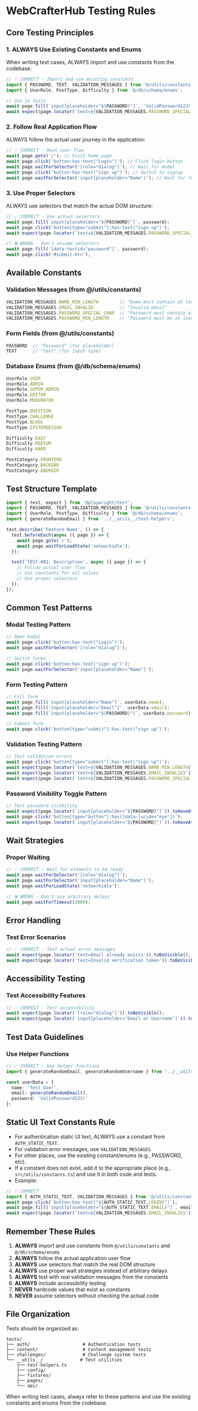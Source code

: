 # WebCrafterHub Testing Rules

## Core Testing Principles

### 1. ALWAYS Use Existing Constants and Enums
When writing test cases, ALWAYS import and use constants from the codebase:

```typescript
// ✅ CORRECT - Import and use existing constants
import { PASSWORD, TEXT, VALIDATION_MESSAGES } from '@/utils/constants';
import { UserRole, PostType, Difficulty } from '@/db/schema/enums';

// Use in tests
await page.fill(`input[placeholder="${PASSWORD}"]`, 'ValidPassword123!');
await expect(page.locator(`text=${VALIDATION_MESSAGES.PASSWORD_SPECIAL_CHAR}`)).toBeVisible();
```

### 2. Follow Real Application Flow
ALWAYS follow the actual user journey in the application:

```typescript
// ✅ CORRECT - Real user flow
await page.goto('/'); // Visit home page
await page.click('button:has-text("Login")'); // Click login button
await page.waitForSelector('[role="dialog"]'); // Wait for modal
await page.click('button:has-text("sign up")'); // Switch to signup
await page.waitForSelector('input[placeholder="Name"]'); // Wait for form
```

### 3. Use Proper Selectors
ALWAYS use selectors that match the actual DOM structure:

```typescript
// ✅ CORRECT - Use actual selectors
await page.fill(`input[placeholder="${PASSWORD}"]`, password);
await page.click('button[type="submit"]:has-text("sign up")');
await expect(page.locator(`text=${VALIDATION_MESSAGES.PASSWORD_SPECIAL_CHAR}`)).toBeVisible();

// ❌ WRONG - Don't assume selectors
await page.fill('[data-testid="password"]', password);
await page.click('#submit-btn');
```

## Available Constants

### Validation Messages (from @/utils/constants)
```typescript
VALIDATION_MESSAGES.NAME_MIN_LENGTH        // "Name must contain at least 2 character(s)"
VALIDATION_MESSAGES.EMAIL_INVALID          // "Invalid email"
VALIDATION_MESSAGES.PASSWORD_SPECIAL_CHAR  // "Password must contain at least one special character (!@#$%^&*)"
VALIDATION_MESSAGES.PASSWORD_MIN_LENGTH    // "Password must be at least 8 characters"
```

### Form Fields (from @/utils/constants)
```typescript
PASSWORD  // "Password" (for placeholder)
TEXT      // "text" (for input type)
```

### Database Enums (from @/db/schema/enums)
```typescript
UserRole.USER
UserRole.ADMIN
UserRole.SUPER_ADMIN
UserRole.EDITOR
UserRole.MODERATOR

PostType.QUESTION
PostType.CHALLENGE
PostType.BLOGS
PostType.SYSTEMDESIGN

Difficulty.EASY
Difficulty.MEDIUM
Difficulty.HARD

PostCategory.FRONTEND
PostCategory.BACKEND
PostCategory.ANDROID
```

## Test Structure Template

```typescript
import { test, expect } from '@playwright/test';
import { PASSWORD, TEXT, VALIDATION_MESSAGES } from '@/utils/constants';
import { UserRole, PostType, Difficulty } from '@/db/schema/enums';
import { generateRandomEmail } from '../__utils__/test-helpers';

test.describe('Feature Name', () => {
  test.beforeEach(async ({ page }) => {
    await page.goto('/');
    await page.waitForLoadState('networkidle');
  });

  test('TEST-001: Description', async ({ page }) => {
    // Follow actual user flow
    // Use constants for all values
    // Use proper selectors
  });
});
```

## Common Test Patterns

### Modal Testing Pattern
```typescript
// Open modal
await page.click('button:has-text("Login")');
await page.waitForSelector('[role="dialog"]');

// Switch forms
await page.click('button:has-text("sign up")');
await page.waitForSelector('input[placeholder="Name"]');
```

### Form Testing Pattern
```typescript
// Fill form
await page.fill('input[placeholder="Name"]', userData.name);
await page.fill('input[placeholder="Email"]', userData.email);
await page.fill(`input[placeholder="${PASSWORD}"]`, userData.password);

// Submit form
await page.click('button[type="submit"]:has-text("sign up")');
```

### Validation Testing Pattern
```typescript
// Test validation errors
await page.click('button[type="submit"]:has-text("sign up")');
await expect(page.locator(`text=${VALIDATION_MESSAGES.NAME_MIN_LENGTH}`)).toBeVisible();
await expect(page.locator(`text=${VALIDATION_MESSAGES.EMAIL_INVALID}`)).toBeVisible();
await expect(page.locator(`text=${VALIDATION_MESSAGES.PASSWORD_SPECIAL_CHAR}`)).toBeVisible();
```

### Password Visibility Toggle Pattern
```typescript
// Test password visibility
await expect(page.locator(`input[placeholder="${PASSWORD}"]`)).toHaveAttribute('type', PASSWORD);
await page.click('button[type="button"]:has([data-lucide="eye"])');
await expect(page.locator(`input[placeholder="${PASSWORD}"]`)).toHaveAttribute('type', TEXT);
```

## Wait Strategies

### Proper Waiting
```typescript
// ✅ CORRECT - Wait for elements to be ready
await page.waitForSelector('[role="dialog"]');
await page.waitForSelector('input[placeholder="Name"]');
await page.waitForLoadState('networkidle');

// ❌ WRONG - Don't use arbitrary delays
await page.waitForTimeout(2000);
```

## Error Handling

### Test Error Scenarios
```typescript
// ✅ CORRECT - Test actual error messages
await expect(page.locator('text=Email already exists')).toBeVisible();
await expect(page.locator('text=Invalid verification token')).toBeVisible();
```

## Accessibility Testing

### Test Accessibility Features
```typescript
// ✅ CORRECT - Test accessibility
await expect(page.locator('[role="dialog"]')).toBeVisible();
await expect(page.locator('input[placeholder="Email or Username"]')).toBeFocused();
```

## Test Data Guidelines

### Use Helper Functions
```typescript
// ✅ CORRECT - Use helper functions
import { generateRandomEmail, generateRandomUsername } from '../__utils__/test-helpers';

const userData = {
  name: 'Test User',
  email: generateRandomEmail(),
  password: 'ValidPassword123!'
};
```

## Static UI Text Constants Rule

- For authentication static UI text, ALWAYS use a constant from `AUTH_STATIC_TEXT`.
- For validation error messages, use `VALIDATION_MESSAGES`.
- For other places, use the existing constant/enums (e.g., PASSWORD, etc).
- If a constant does not exist, add it to the appropriate place (e.g., `src/utils/constants.ts`) and use it in both code and tests.
- Example:
```typescript
// ✅ CORRECT
import { AUTH_STATIC_TEXT, VALIDATION_MESSAGES } from '@/utils/constants';
await page.click(`button:has-text("${AUTH_STATIC_TEXT.LOGIN}")`);
await page.fill(`input[placeholder="${AUTH_STATIC_TEXT.EMAIL}"]`, email);
await expect(page.locator(`text=${VALIDATION_MESSAGES.EMAIL_INVALID}`)).toBeVisible();
```

## Remember These Rules

1. **ALWAYS** import and use constants from `@/utils/constants` and `@/db/schema/enums`
2. **ALWAYS** follow the actual application user flow
3. **ALWAYS** use selectors that match the real DOM structure
4. **ALWAYS** use proper wait strategies instead of arbitrary delays
5. **ALWAYS** test with real validation messages from the constants
6. **ALWAYS** include accessibility testing
7. **NEVER** hardcode values that exist as constants
8. **NEVER** assume selectors without checking the actual code

## File Organization

Tests should be organized as:
```
tests/
├── auth/                    # Authentication tests
├── content/                 # Content management tests
├── challenges/              # Challenge system tests
└── __utils__/              # Test utilities
    ├── test-helpers.ts
    ├── config/
    ├── fixtures/
    ├── pages/
    └── api/
```

When writing test cases, always refer to these patterns and use the existing constants and enums from the codebase. 
